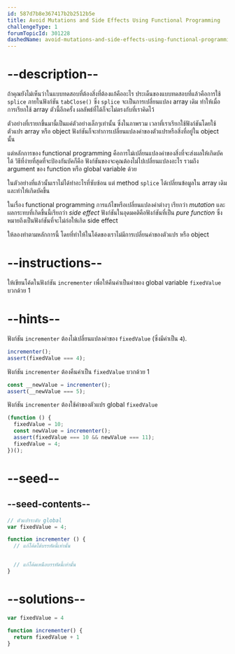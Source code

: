 ```yaml
---
id: 587d7b8e367417b2b2512b5e
title: Avoid Mutations and Side Effects Using Functional Programming
challengeType: 1
forumTopicId: 301228
dashedName: avoid-mutations-and-side-effects-using-functional-programming
---
```


# --description--

ถ้าคุณยังไม่เห็นว่าในแบบทดสอบที่ต้องสิ่งที่ต้องแก้คืออะไร ประเด็นของแบบทดสอบที่แล้วคือการใช้ `splice` ภายในฟังก์ชัน `tabClose()` ซึ่ง `splice` จะเป็นการเปลี่ยนแปลง array เดิม ทำให้เมื่อการเรียกใช้ array ตัวนี้อีกครั้ง ผลลัพธ์ที่ได้ก็จะไม่ตรงกับที่เราคิดไว้ 

ตัวอย่างที่เรายกขึ้นมานี้เป็นแค่ตัวอย่างเล็กๆเท่านั้น ซึ่งในภาพรวม เวลาที่เราเรียกใช้ฟังก์ชันโดยใช้ ตัวแปร array หรือ object ฟังก์ชันก็จะทำการเปลี่ยนแปลงค่าของตัวแปรหรือสิ่งที่อยู่ใน object นั้น

แต่หลักการของ functional programming คือการไม่เปลี่ยนแปลงค่าของสิ่งที่จะส่งผลให้เกิดบัคได้ วิธีที่ง่ายที่สุดที่จะป้องกันบัคก็คือ ฟังก์ชันของจะคุณต้องไม่ไปเปลี่ยนแปลงอะไร รวมถึง argument ของ function หรือ global variable ด้วย

ในตัวอย่างที่แล้วนั้นเราไม่ได้ทำอะไรที่ซับซ้อน แต่ method `splice` ได้เปลี่ยนข้อมูลใน array เดิม และทำให้เกิดบัคขึ้น

ในเรื่อง functional programming การแก้ไขหรือเปลี่ยนแปลงค่าต่างๆ เรียกว่า <dfn>mutation</dfn> และผลกระทบที่เกิดขึ้นนี้เรียกว่า <dfn>side effect</dfn> 
ฟังก์ชันในอุดมคติคือฟังก์ชันที่เป็น <dfn>pure function</dfn> ซึ่งหมายถึงเป็นฟังก์ชันที่จะไม่ก่อให้เกิด side effect

ให้ลองทำตามหลักการนี้ โดยที่ทำให้ในโค้ดของเราไม่มีการเปลี่ยนค่าของตัวแปร หรือ object

# --instructions--

ให้เขียนโค้ดในฟังก์ชัน `incrementer` เพื่อให้คืนค่าเป็นค่าของ global variable `fixedValue` บวกด้วย 1

# --hints--

ฟังก์ชัน `incrementer` ต้องไม่เปลี่ยนแปลงค่าของ `fixedValue` (ซึ่งมีค่าเป็น `4`).

```js
incrementer();
assert(fixedValue === 4);
```

ฟังก์ชัน `incrementer` ต้องคืนค่าเป็น `fixedValue` บวกด้วย 1

```js
const __newValue = incrementer();
assert(__newValue === 5);
```

ฟังก์ชัน `incrementer` ต้องใช้ค่าของตัวแปร global `fixedValue` 

```js
(function () {
  fixedValue = 10;
  const newValue = incrementer();
  assert(fixedValue === 10 && newValue === 11);
  fixedValue = 4;
})();
```

# --seed--

## --seed-contents--

```js
// ตัวแปรระดับ global
var fixedValue = 4;

function incrementer () {
  // แก้โค้ดใต้บรรทัดนี้เท่านั้น


  // แก้โค้ดเหนือบรรทัดนี้เท่านั้น
}
```

# --solutions--

```js
var fixedValue = 4

function incrementer() {
  return fixedValue + 1
}
```
